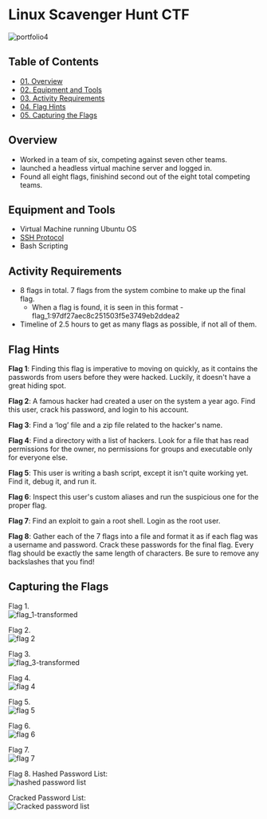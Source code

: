 # Linux Scavenger Hunt CTF

![portfolio4](https://github.com/CJanecka/Projects_and_CTFs/assets/131223318/3f13fc8f-0a98-4e10-8392-8d854c93a283)

## Table of Contents

  + [01. Overview](#Overview)
  + [02. Equipment and Tools](#Equipment-and-Tools)
  + [03. Activity Requirements](#Activity-Requirements)
  + [04. Flag Hints](#Flag-Hints)
  + [05. Capturing the Flags](#Capturing-the-Flags)

## Overview

- Worked in a team of six, competing against seven other teams.
- launched a headless virtual machine server and logged in.
- Found all eight flags, finishind second out of the eight total competing teams.

## Equipment and Tools

- Virtual Machine running Ubuntu OS
- [SSH Protocol](#https://www.ssh.com/academy/ssh/protocol)
- Bash Scripting

## Activity Requirements

- 8 flags in total. 7 flags from the system combine to make up the final flag.
  + When a flag is found, it is seen in this format - flag_1:97df27aec8c251503f5e3749eb2ddea2
- Timeline of 2.5 hours to get as many flags as possible, if not all of them.

## Flag Hints

**Flag 1**:
Finding this flag is imperative to moving on quickly, as it contains the passwords from users before they were hacked. Luckily, it doesn't have a great hiding spot.

**Flag 2**:
A famous hacker had created a user on the system a year ago. Find this user, crack his password, and login to his account.

**Flag 3**:
Find a ‘log’ file and a zip file related to the hacker's name.

**Flag 4**:
Find a directory with a list of hackers. Look for a file that has read permissions for the owner, no permissions for groups and executable only for everyone else.

**Flag 5**:
This user is writing a bash script, except it isn't quite working yet. Find it, debug it, and run it.

**Flag 6**:
Inspect this user's custom aliases and run the suspicious one for the proper flag.

**Flag 7**:
Find an exploit to gain a root shell. Login as the root user.

**Flag 8**:
Gather each of the 7 flags into a file and format it as if each flag was a username and password.
Crack these passwords for the final flag.
Every flag should be exactly the same length of characters. Be sure to remove any backslashes that you find!

## Capturing the Flags

<add here>

Flag 1.                                                                                                                          
![flag_1-transformed](https://github.com/CJanecka/Projects_and_CTFs/assets/131223318/89812d7b-4ed1-45b8-9d65-d8275acbbdaf)

Flag 2.                                                                                                          
![flag 2](https://github.com/CJanecka/Projects_and_CTFs/assets/131223318/66349b55-5073-4d8c-8bcc-a50207aa82f3)

Flag 3.                                                                                                              
![flag_3-transformed](https://github.com/CJanecka/Projects_and_CTFs/assets/131223318/0cd3320b-b904-4cb8-affb-8b6cb643312b)

Flag 4.                                                                                                        
![flag 4](https://github.com/CJanecka/Projects_and_CTFs/assets/131223318/74771b20-32eb-4f46-928c-0922326c5111)

Flag 5.                                                                                                        
![flag 5](https://github.com/CJanecka/Projects_and_CTFs/assets/131223318/ae6814d4-711d-4a89-be89-f9bf61326b46)

Flag 6.                                                                                                        
![flag 6](https://github.com/CJanecka/Projects_and_CTFs/assets/131223318/489f6888-f7af-41ae-a2ef-099f99e8bef9)

Flag 7.                                                                                                        
![flag 7](https://github.com/CJanecka/Projects_and_CTFs/assets/131223318/9299b52f-b2f9-4651-9e22-0e8105471226)

Flag 8.
Hashed Password List:                                                                                                        
![hashed password list](https://github.com/CJanecka/Projects_and_CTFs/assets/131223318/05f96b23-c353-4a5d-8d4d-6372e2bb1194)

Cracked Password List:                                                                                                          
![Cracked password list](https://github.com/CJanecka/Projects_and_CTFs/assets/131223318/d154dc1e-e981-49a1-ba11-b5a2ce7b0f7f)
